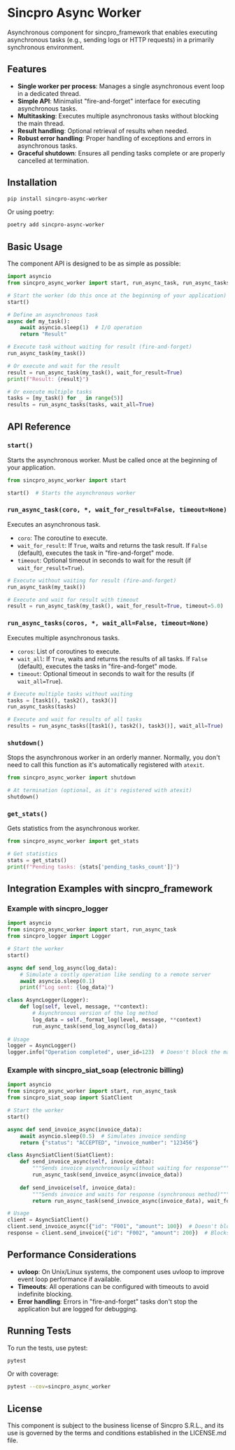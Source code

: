 # Sincpro Async Worker

Asynchronous component for sincpro_framework that enables executing asynchronous tasks (e.g., sending logs or HTTP requests) in a primarily synchronous environment.

## Features

- **Single worker per process**: Manages a single asynchronous event loop in a dedicated thread.
- **Simple API**: Minimalist "fire-and-forget" interface for executing asynchronous tasks.
- **Multitasking**: Executes multiple asynchronous tasks without blocking the main thread.
- **Result handling**: Optional retrieval of results when needed.
- **Robust error handling**: Proper handling of exceptions and errors in asynchronous tasks.
- **Graceful shutdown**: Ensures all pending tasks complete or are properly cancelled at termination.

## Installation

```bash
pip install sincpro-async-worker
```

Or using poetry:

```bash
poetry add sincpro-async-worker
```

## Basic Usage

The component API is designed to be as simple as possible:

```python
import asyncio
from sincpro_async_worker import start, run_async_task, run_async_tasks

# Start the worker (do this once at the beginning of your application)
start()

# Define an asynchronous task
async def my_task():
    await asyncio.sleep(1)  # I/O operation
    return "Result"

# Execute task without waiting for result (fire-and-forget)
run_async_task(my_task())

# Or execute and wait for the result
result = run_async_task(my_task(), wait_for_result=True)
print(f"Result: {result}")

# Or execute multiple tasks
tasks = [my_task() for _ in range(5)]
results = run_async_tasks(tasks, wait_all=True)
```

## API Reference

### `start()`

Starts the asynchronous worker. Must be called once at the beginning of your application.

```python
from sincpro_async_worker import start

start()  # Starts the asynchronous worker
```

### `run_async_task(coro, *, wait_for_result=False, timeout=None)`

Executes an asynchronous task.

- `coro`: The coroutine to execute.
- `wait_for_result`: If `True`, waits and returns the task result. If `False` (default), executes the task in "fire-and-forget" mode.
- `timeout`: Optional timeout in seconds to wait for the result (if `wait_for_result=True`).

```python
# Execute without waiting for result (fire-and-forget)
run_async_task(my_task())

# Execute and wait for result with timeout
result = run_async_task(my_task(), wait_for_result=True, timeout=5.0)
```

### `run_async_tasks(coros, *, wait_all=False, timeout=None)`

Executes multiple asynchronous tasks.

- `coros`: List of coroutines to execute.
- `wait_all`: If `True`, waits and returns the results of all tasks. If `False` (default), executes the tasks in "fire-and-forget" mode.
- `timeout`: Optional timeout in seconds to wait for the results (if `wait_all=True`).

```python
# Execute multiple tasks without waiting
tasks = [task1(), task2(), task3()]
run_async_tasks(tasks)

# Execute and wait for results of all tasks
results = run_async_tasks([task1(), task2(), task3()], wait_all=True)
```

### `shutdown()`

Stops the asynchronous worker in an orderly manner. Normally, you don't need to call this function as it's automatically registered with `atexit`.

```python
from sincpro_async_worker import shutdown

# At termination (optional, as it's registered with atexit)
shutdown()
```

### `get_stats()`

Gets statistics from the asynchronous worker.

```python
from sincpro_async_worker import get_stats

# Get statistics
stats = get_stats()
print(f"Pending tasks: {stats['pending_tasks_count']}")
```

## Integration Examples with sincpro_framework

### Example with sincpro_logger

```python
import asyncio
from sincpro_async_worker import start, run_async_task
from sincpro_logger import Logger

# Start the worker
start()

async def send_log_async(log_data):
    # Simulate a costly operation like sending to a remote server
    await asyncio.sleep(0.1)
    print(f"Log sent: {log_data}")

class AsyncLogger(Logger):
    def log(self, level, message, **context):
        # Asynchronous version of the log method
        log_data = self._format_log(level, message, **context)
        run_async_task(send_log_async(log_data))
        
# Usage
logger = AsyncLogger()
logger.info("Operation completed", user_id=123)  # Doesn't block the main thread
```

### Example with sincpro_siat_soap (electronic billing)

```python
import asyncio
from sincpro_async_worker import start, run_async_task
from sincpro_siat_soap import SiatClient

# Start the worker
start()

async def send_invoice_async(invoice_data):
    await asyncio.sleep(0.5)  # Simulates invoice sending
    return {"status": "ACCEPTED", "invoice_number": "123456"}

class AsyncSiatClient(SiatClient):        
    def send_invoice_async(self, invoice_data):
        """Sends invoice asynchronously without waiting for response"""
        run_async_task(send_invoice_async(invoice_data))
        
    def send_invoice(self, invoice_data):
        """Sends invoice and waits for response (synchronous method)"""
        return run_async_task(send_invoice_async(invoice_data), wait_for_result=True)

# Usage
client = AsyncSiatClient()
client.send_invoice_async({"id": "F001", "amount": 100})  # Doesn't block
response = client.send_invoice({"id": "F002", "amount": 200})  # Blocks until response received
```

## Performance Considerations

- **uvloop**: On Unix/Linux systems, the component uses uvloop to improve event loop performance if available.
- **Timeouts**: All operations can be configured with timeouts to avoid indefinite blocking.
- **Error handling**: Errors in "fire-and-forget" tasks don't stop the application but are logged for debugging.

## Running Tests

To run the tests, use pytest:

```bash
pytest
```

Or with coverage:

```bash
pytest --cov=sincpro_async_worker
```

## License

This component is subject to the business license of Sincpro S.R.L., and its use is governed by the terms and conditions established in the LICENSE.md file.